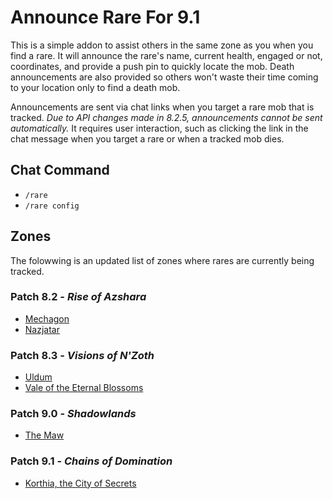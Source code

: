 # Announce Rare For 9.1

This is a simple addon to assist others in the same zone as you when you find a rare. It will announce the rare's name, current health, engaged or not, coordinates, and provide a push pin to quickly locate the mob. Death announcements are also provided so others won't waste their time coming to your location only to find a death mob.

Announcements are sent via chat links when you target a rare mob that is tracked. _Due to API changes made in 8.2.5, announcements cannot be sent automatically._ It requires user interaction, such as clicking the link in the chat message when you target a rare or when a tracked mob dies.

## Chat Command

* `/rare`
* `/rare config`

## Zones

The folowwing is an updated list of zones where rares are currently being tracked.

### Patch 8.2 - _Rise of Azshara_

* [Mechagon](https:_www.wowhead.com/mechagon)
* [Nazjatar](https:_www.wowhead.com/nazjatar)

### Patch 8.3 - _Visions of N'Zoth_

* [Uldum](https:_www.wowhead.com/uldum)
* [Vale of the Eternal Blossoms](https:_www.wowhead.com/vale-of-eternal-blossoms)

### Patch 9.0 - _Shadowlands_

* [The Maw](https:_www.wowhead.com/the-maw)

### Patch 9.1 - _Chains of Domination_

* [Korthia, the City of Secrets](https:_www.wowhead.com/zone=13570/korthia)
